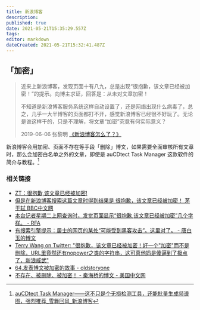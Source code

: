 ```yaml
---
title: 新浪博客
description: 
published: true
date: 2021-05-21T15:35:29.557Z
tags: 
editor: markdown
dateCreated: 2021-05-21T15:32:41.487Z
---
```


## 「加密」

> 近来上新浪博客，发现页面十有八九，总是出现“很抱歉，该文章已经被加密！”的提示。向博主求证，回答是：从未对文章加密！
>
> 不知道是新浪博客服务系统这样自动设置了，还是网络出现什么病毒了，总之，几乎一大半博客的页面都打不开，感觉新浪博客已经很不好玩了。无论是谁这样干的，只是不理解，将文章“加密”究竟有何实际意义？
>
> 2019-06-06 张黎明 [《新浪博客怎么了？》](https://archive.ph/l2MDY "http://blog.sina.com.cn/s/blog_4827d2e20102yo2t.html")

新浪博客会用加密、页面不存在等手段「删除」博文，如果需要全面审核所有文章时，那么会加密白名单之外的文章，即使是 auCDtect Task Manager 这款软件的简介与教程。[^acdtm]

[^acdtm]: [auCDtect Task Manager——这不只是个无损检测工具，还能批量生成频谱图，强烈推荐_雪舞回风_新浪博客](https://web.archive.org/web/20140911010247/http://blog.sina.com.cn/s/blog_637d7cd80101pzx4.html)

### 相关链接

+ [ZT：很抱歉,该文章已经被加密!](https://web.archive.org/web/20100323014719/http://www.xys.org/forum/db/6/124/157.html)
+ [但是在新浪博客搜索这篇文章时得到结果是 很抱歉，该文章已经被加密！ 茅于轼 BBC中文网](https://web.archive.org/web/20200928180114/https://www.bbc.com/zhongwen/simp/chinese_news/2012/08/120820_maoyushi_article)
+ [本台记者星期二上网查询时，发觉页面显示“很抱歉,该文章已经被加密”几个字样。 - RFA](https://archive.ph/8JnC7 "https://www.rfa.org/mandarin/yataibaodao/jing-04272010101342.html")
+ [有搜索引擎提示：居士的网页的某处“可能受到黑客攻击”。这里对了。 - 唐白玉的博文](https://archive.ph/y6DYO#selection-1971.1-276.8 "https://web.archive.org/web/20210521153229/http://blog.sciencenet.cn/blog-530150-1158239.html")
+ [Terry Wang on Twitter: "很抱歉，该文章已经被加密！好一个"加密"而不是删除，URL里竟然还有nopower之类的字符串，这可真他妈是傻逼到了极点了，新浪威武"](https://web.archive.org/web/20210521151644/https://twitter.com/terrywang/status/8017660699)
+ [64.发表博文被加密的故事 - oldstoryone](https://web.archive.org/web/20160815120616/https://oldstoryone.wordpress.com/2015/03/06/64-%e5%8f%91%e8%a1%a8%e5%8d%9a%e6%96%87%e8%a2%ab%e5%8a%a0%e5%af%86%e7%9a%84%e6%95%85%e4%ba%8b/)
+ [不存在、被删除、被加密！ - 秦海桥的博文 - 美国中文网](https://web.archive.org/web/20210519161031/http://www.sinovision.net/home/space/do/blog/uid/516257/id/359480.html)
